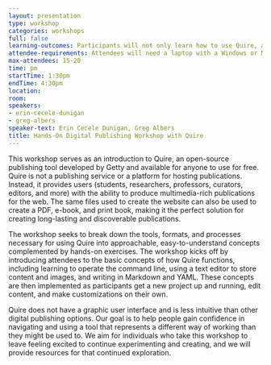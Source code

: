 ```yaml
---
layout: presentation
type: workshop
categories: workshops
full: false
learning-outcomes: Participants will not only learn how to use Quire, a tool that enables them to publish in multiple formats, but they will also learn about the command-line, YAML, Markdown, and CSS. The goal of the workshop is for attendees to leave feel empowered by these new skills and ready to tackle a publishing project of their own.
attendee-requirements: Attendees will need a laptop with a Windows or Mac operating system (plus charging cable). They will need to install Quire (https://quire.getty.edu/docs-v1/install-uninstall/) and Visual Studio Code (https://code.visualstudio.com/) in advance. A general knowledge of YAML and Markdown is a plus, but the workshop is designed for absolute beginners.
max-attendees: 15-20
time: pm
startTime: 1:30pm
endTime: 4:30pm
location: 
room: 
speakers:
- erin-cecele-dunigan
- greg-albers
speaker-text: Erin Cecele Dunigan, Greg Albers
title: Hands-On Digital Publishing Workshop with Quire
---
```

This workshop serves as an introduction to Quire, an open-source publishing tool developed by Getty and available for anyone to use for free. Quire is not a publishing service or a platform for hosting publications. Instead, it provides users (students, researchers, professors, curators, editors, and more) with the ability to produce multimedia-rich publications for the web. The same files used to create the website can also be used to create a PDF, e-book, and print book, making it the perfect solution for creating long-lasting and discoverable publications.

The workshop seeks to break down the tools, formats, and processes necessary for using Quire into approachable, easy-to-understand concepts complemented by hands-on exercises. The workshop kicks off by introducing attendees to the basic concepts of how Quire functions, including learning to operate the command line, using a text editor to store content and images, and writing in Markdown and YAML. These concepts are then implemented as participants get a new project up and running, edit content, and make customizations on their own.

Quire does not have a graphic user interface and is less intuitive than other digital publishing options. Our goal is to help people gain confidence in navigating and using a tool that represents a different way of working than they might be used to. We aim for individuals who take this workshop to leave feeling excited to continue experimenting and creating, and we will provide resources for that continued exploration.
